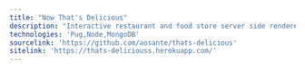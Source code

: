 ```yaml
---
title: "Now That's Delicious"
description: "Interactive restaurant and food store server side rendered website. Built using Pug, Node and MongoDB. This the product of Wes Bos's amazing course: Learn Node."
technologies: 'Pug,Node,MongoDB'
sourcelink: 'https://github.com/aosante/thats-delicious'
sitelink: 'https://thats-deliciouss.herokuapp.com/'
---
```

